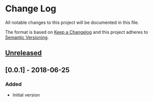 # Change Log
All notable changes to this project will be documented in this file.

The format is based on [Keep a Changelog](http://keepachangelog.com/)
and this project adheres to [Semantic Versioning](http://semver.org/).


## [Unreleased]

## [0.0.1] - 2018-06-25
### Added
- Initial version

[Unreleased]: https://github.com/plandes/rbak/compare/v0.0.1...HEAD
[0.0.2]: https://github.com/plandes/rbak/compare/v0.0.1...v0.0.2
